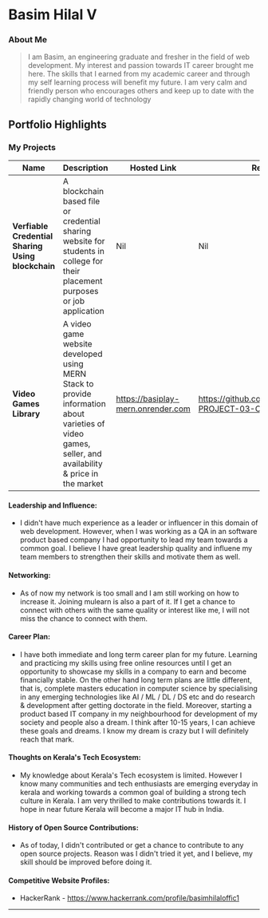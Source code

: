 # Basim Hilal V 

### About Me

> I am Basim, an engineering graduate and fresher in the field of web development. My interest and passion towards IT career brought me here. The skills that I earned from my academic career and through my self learning process will benefit my future. I am very calm and friendly person who encourages others and keep up to date with the rapidly changing world of technology

## Portfolio Highlights

### My Projects

| Name                | Description                                                               | Hosted Link                              | Repo Link                                                      |
|---------------------|---------------------------------------------------------------------------|------------------------------------------|----------------------------------------------------------------|
| **Verfiable Credential Sharing Using blockchain**  | A blockchain based file or credential sharing website for students in college for their placement purposes or job application                                            | Nil    | Nil             |
| **Video Games Library**  | A video game website developed using MERN Stack to provide information about varieties of video games, seller, and availability & price in the market                                              | https://basiplay-mern.onrender.com    | https://github.com/basimhilalv/MERN-PROJECT-03-Client             |

#### Leadership and Influence:

- I didn't have much experience as a leader or influencer in this domain of web development. However, when I was working as a QA in an software product based company I had opportunity to lead my team towards a common goal. I believe I have great leadership quality and influene my team members to strengthen their skills and motivate them as well.

#### Networking:

- As of now my network is too small and I am still working on how to increase it. Joining mulearn is also a part of it. If I get a chance to connect with others with the same quality or interest like me, I will not miss the chance to connect with them.  

#### Career Plan:

- I have both immediate and long term career plan for my future. Learning and practicing my skills using free online resources until I get an opportunity to showcase my skills in a company to earn and become financially stable. On the other hand long term plans are little different, that is, complete masters education in computer science by specialising in any emerging technologies like AI / ML / DL / DS etc and do research & development after getting doctorate in the field. Moreover, starting a product based IT company in my neighbourhood for development of my society and people also a dream. I think after 10-15 years, I can achieve these goals and dreams. I know my dream is crazy but I will definitely reach that mark.

#### Thoughts on Kerala's Tech Ecosystem:

- My knowledge about Kerala's Tech ecosystem is limited. However I know many communities and tech enthusiasts are emerging everyday in kerala and working towards a common goal of building a strong tech culture in Kerala. I am very thrilled to make contributions towards it. I hope in near future Kerala will become a major IT hub in India.

#### History of Open Source Contributions:

- As of today, I didn't contributed or get a chance to contribute to any open source projects. Reason was I didn't tried it yet, and I believe, my skill should be improved before doing it. 


#### Competitive Website Profiles:

- HackerRank - https://www.hackerrank.com/profile/basimhilaloffic1


---
